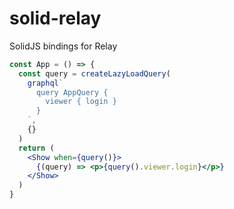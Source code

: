 # solid-relay

SolidJS bindings for Relay

```jsx
const App = () => {
  const query = createLazyLoadQuery(
    graphql`
      query AppQuery {
        viewer { login }
      }
    `,
    {}
  )
  return (
    <Show when={query()}>
      {(query) => <p>{query().viewer.login}</p>}
    </Show>
  )
}

